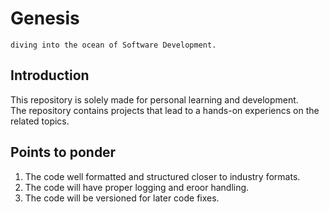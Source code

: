 # Genesis
`diving into the ocean of Software Development.`

## Introduction
This repository is solely made for personal learning and development.\
The repository contains projects that lead to a hands-on experiencs on the related topics.

## Points to ponder
1. The code well formatted and structured closer to industry formats.
2. The code will have proper logging and eroor handling.
3. The code will be versioned for later code fixes.
